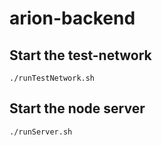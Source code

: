 # arion-backend

## Start the test-network

```
./runTestNetwork.sh
```

## Start the node server

```
./runServer.sh
```
